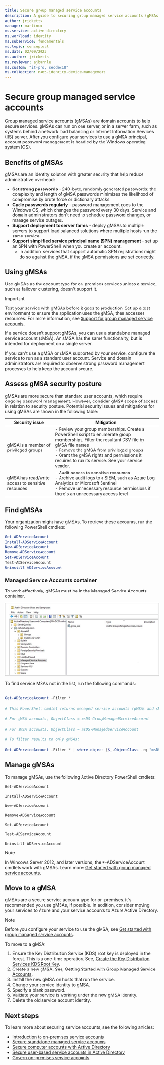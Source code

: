 ```yaml
---
title: Secure group managed service accounts
description: A guide to securing group managed service accounts (gMSAs) 
author: jricketts
manager: martinco
ms.service: active-directory
ms.workload: identity
ms.subservice: fundamentals
ms.topic: conceptual
ms.date: 02/09/2023
ms.author: jricketts
ms.reviewer: ajburnle
ms.custom: "it-pro, seodec18"
ms.collection: M365-identity-device-management
---
```


# Secure group managed service accounts

Group managed service accounts (gMSAs) are domain accounts to help secure services. gMSAs can run on one server, or in a server farm, such as systems behind a network load balancing or Internet Information Services (IIS) server. After you configure your services to use a gMSA principal, account password management is handled by the Windows operating system (OS).

## Benefits of gMSAs

gMSAs are an identity solution with greater security that help reduce administrative overhead:

* **Set strong passwords** - 240-byte, randomly generated passwords: the complexity and length of gMSA passwords minimizes the likelihood of compromise by brute force or dictionary attacks
* **Cycle passwords regularly** - password management goes to the Windows OS, which changes the password every 30 days. Service and domain administrators don't need to schedule password changes, or manage service outages.
* **Support deployment to server farms** - deploy gMSAs to multiple servers to support load balanced solutions where multiple hosts run the same service 
* **Support simplified service principal name (SPN) management** - set up an SPN with PowerShell, when you create an account. 
  * In addition, services that support automatic SPN registrations might do so against the gMSA, if the gMSA permissions are set correctly. 

## Using gMSAs

Use gMSAs as the account type for on-premises services unless a service, such as failover clustering, doesn't support it.

> [!IMPORTANT]
> Test your service with gMSAs before it goes to production. Set up a test environment to ensure the application uses the gMSA, then accesses resources. For more information, see [Support for group managed service accounts](/system-center/scom/support-group-managed-service-accounts?view=sc-om-2022&preserve-view=true).

If a service doesn't support gMSAs, you can use a standalone managed service account (sMSA). An sMSA has the same functionality, but is intended for deployment on a single server.

If you can't use a gMSA or sMSA supported by your service, configure the service to run as a standard user account. Service and domain administrators are required to observe strong password management processes to help keep the account secure.

## Assess gMSA security posture

gMSAs are more secure than standard user accounts, which require ongoing password management. However, consider gMSA scope of access in relation to security posture. Potential security issues and mitigations for using gMSAs are shown in the following table:

| Security issue| Mitigation |
| - | - |
| gMSA is a member of privileged groups | - Review your group memberships. Create a PowerShell script to enumerate group memberships. Filter the resultant CSV file by gMSA file names</br> - Remove the gMSA from privileged groups</br> - Grant the gMSA rights and permissions it requires to run its service. See your service vendor. 
| gMSA has read/write access to sensitive resources | - Audit access to sensitive resources</br> - Archive audit logs to a SIEM, such as Azure Log Analytics or Microsoft Sentinel</br> - Remove unnecessary resource permissions if there's an unnecessary access level |


## Find gMSAs

Your organization might have gMSAs. To retrieve these accounts, run the following PowerShell cmdlets:

```powershell
Get-ADServiceAccount 
Install-ADServiceAccount 
New-ADServiceAccount 
Remove-ADServiceAccount 
Set-ADServiceAccount 
Test-ADServiceAccount 
Uninstall-ADServiceAccount
```

### Managed Service Accounts container
  
To work effectively, gMSAs must be in the Managed Service Accounts container.
  
![Screenshot of a gMSA in the Managed Service Accounts container.](./media/securing-service-accounts/secure-gmsa-image-1.png)

To find service MSAs not in the list, run the following commands:

```powershell

Get-ADServiceAccount -Filter *

# This PowerShell cmdlet returns managed service accounts (gMSAs and sMSAs). Differentiate by examining the ObjectClass attribute on returned accounts.

# For gMSA accounts, ObjectClass = msDS-GroupManagedServiceAccount

# For sMSA accounts, ObjectClass = msDS-ManagedServiceAccount

# To filter results to only gMSAs:

Get-ADServiceAccount –Filter * | where-object {$_.ObjectClass -eq "msDS-GroupManagedServiceAccount"}
```

## Manage gMSAs

To manage gMSAs, use the following Active Directory PowerShell cmdlets:

`Get-ADServiceAccount`

`Install-ADServiceAccount`

`New-ADServiceAccount`

`Remove-ADServiceAccount`

`Set-ADServiceAccount`

`Test-ADServiceAccount`

`Uninstall-ADServiceAccount`

> [!NOTE]
> In Windows Server 2012, and later versions, the *-ADServiceAccount cmdlets work with gMSAs. Learn more: [Get started with group managed service accounts](/windows-server/security/group-managed-service-accounts/getting-started-with-group-managed-service-accounts).

## Move to a gMSA

gMSAs are a secure service account type for on-premises. It's recommended you use gMSAs, if possible. In addition, consider moving your services to Azure and your service accounts to Azure Active Directory. 

   > [!NOTE] 
   > Before you configure your service to use the gMSA, see [Get started with group managed service accounts](/previous-versions/windows/it-pro/windows-server-2012-R2-and-2012/jj128431(v=ws.11)).
  
To move to a gMSA:

1. Ensure the Key Distribution Service (KDS) root key is deployed in the forest. This is a one-time operation. See, [Create the Key Distribution Services KDS Root Key](/windows-server/security/group-managed-service-accounts/create-the-key-distribution-services-kds-root-key).
2. Create a new gMSA. See, [Getting Started with Group Managed Service Accounts](/windows-server/security/group-managed-service-accounts/getting-started-with-group-managed-service-accounts).
3. Install the new gMSA on hosts that run the service.
4. Change your service identity to gMSA.
5. Specify a blank password.
6. Validate your service is working under the new gMSA identity.
7. Delete the old service account identity.

## Next steps

To learn more about securing service accounts, see the following articles:

* [Introduction to on-premises service accounts](service-accounts-on-premises.md)  
* [Secure standalone managed service accounts](service-accounts-standalone-managed.md)  
* [Secure computer accounts with Active Directory](service-accounts-computer.md)  
* [Secure user-based service accounts in Active Directory](service-accounts-user-on-premises.md)  
* [Govern on-premises service accounts](service-accounts-govern-on-premises.md)
